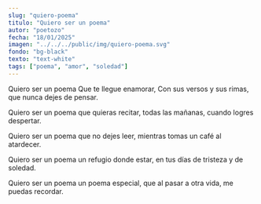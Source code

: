 ```yaml
---
slug: "quiero-poema"
titulo: "Quiero ser un poema"
autor: "poetozo"
fecha: "18/01/2025"
imagen: "../../../public/img/quiero-poema.svg"
fondo: "bg-black"
texto: "text-white"
tags: ["poema", "amor", "soledad"]
---
```


Quiero ser un poema 
Que te llegue enamorar,
Con sus versos y sus rimas,
que nunca dejes de pensar.

Quiero ser un poema
que quieras recitar,
todas las mañanas,
cuando logres despertar.

Quiero ser un poema
que no dejes leer,
mientras tomas un café
al atardecer.

Quiero ser un poema
un refugio donde estar,
en tus días de tristeza 
y de soledad.

Quiero ser un poema
un poema especial,
que al pasar a otra vida,
me puedas recordar. 

 